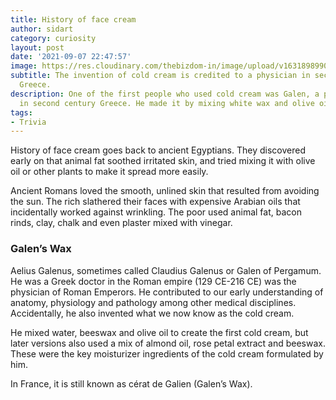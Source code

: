 ```yaml
---
title: History of face cream
author: sidart
category: curiosity
layout: post
date: '2021-09-07 22:47:57'
image: https://res.cloudinary.com/thebizdom-in/image/upload/v1631898990/thewax_lykzot.png
subtitle: The invention of cold cream is credited to a physician in second-century
  Greece.
description: One of the first people who used cold cream was Galen, a physician working
  in second century Greece. He made it by mixing white wax and olive oil.
tags:
- Trivia
---
```


History of face cream goes back to ancient Egyptians. They discovered early on that animal fat soothed irritated skin, and tried mixing it with olive oil or other plants to make it spread more easily. 

Ancient Romans loved the smooth, unlined skin that resulted from avoiding the sun. The rich slathered their faces with expensive Arabian oils that incidentally worked against wrinkling. The poor used animal fat, bacon rinds, clay, chalk and even plaster mixed with vinegar. 
### Galen’s Wax
Aelius Galenus, sometimes called Claudius Galenus or Galen of Pergamum. He was a Greek doctor in the Roman empire (129 CE-216 CE)  was the physician of Roman Emperors. He contributed to our early understanding of anatomy, physiology and pathology among other medical disciplines. Accidentally, he also invented what we now know as the cold cream. 

He mixed water, beeswax and olive oil to create the first cold cream, but later versions also used a mix of almond oil, rose petal extract and beeswax.  These were the key moisturizer ingredients of the cold cream formulated by him.

In France, it is still known as cérat de Galien (Galen’s Wax).

